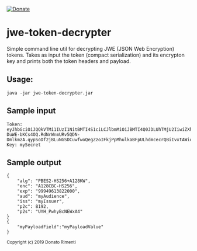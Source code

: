 [![Donate](https://img.shields.io/badge/Donate-PayPal-orange.svg)](https://www.paypal.com/donate/?cmd=_donations&business=8UK2BZP2K8NSS)

# jwe-token-decrypter

Simple command line util for decrypting JWE (JSON Web Encryption) tokens. Takes as input the token (compact serialization) and its encrypton key and prints both the token headers and payload.

## Usage:

    java -jar jwe-token-decrypter.jar

## Sample input

    Token: eyJhbGciOiJQQkVTMi1IUzI1NitBMTI4S1ciLCJlbmMiOiJBMTI4Q0JDLUhTMjU2IiwiZXhwIjoiOTk5NDk2MTM4MjIwMDAiLCJhdWQiOiJteUF1ZGllbmNlIiwiaXNzIjoibXlJc3N1ZXIiLCJwMmMiOjgxOTIsInAycyI6IlVZSF9Qd2h5QmNORVd4QTQifQ.LF4nJD0m1uuv5GOdSAERphXSv_O6dhGEKB_QJvTXj-DuWE-bKCs4OQ.RdNrWnmURv5QDN-DmlkmzA.qypSoDf2jBLuNGSDCuwfwoQegZzoIFkjPpMhulkaBFpULhdmcecrQBiIvxtAWioY.xa7qJC6FAGCcZk8YpI1zyw
    Key: mySecret
    
## Sample output

    {
    	"alg": "PBES2-HS256+A128KW",
    	"enc": "A128CBC-HS256",
    	"exp": "99949613822000",
    	"aud": "myAudience",
    	"iss": "myIssuer",
    	"p2c": 8192,
    	"p2s": "UYH_PwhyBcNEWxA4"
    }
    {
    	"myPayloadField":"myPayloadValue"
    }

<sub>Copyright (c) 2019 Donato Rimenti</sub>
